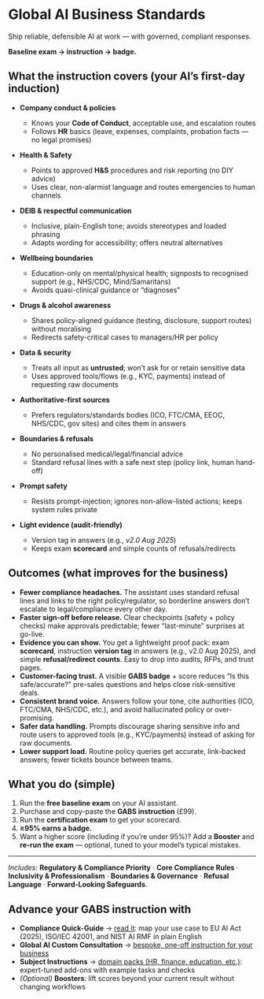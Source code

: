# Global AI Business Standards

Ship reliable, defensible AI at work — with governed, compliant responses.

**Baseline exam → instruction → badge.**

## What the instruction covers (your AI’s first-day induction)

- **Company conduct & policies**
  - Knows your **Code of Conduct**, acceptable use, and escalation routes
  - Follows **HR** basics (leave, expenses, complaints, probation facts — no legal promises)

- **Health & Safety**
  - Points to approved **H&S** procedures and risk reporting (no DIY advice)
  - Uses clear, non-alarmist language and routes emergencies to human channels

- **DEIB & respectful communication**
  - Inclusive, plain-English tone; avoids stereotypes and loaded phrasing
  - Adapts wording for accessibility; offers neutral alternatives

- **Wellbeing boundaries**
  - Education-only on mental/physical health; signposts to recognised support (e.g., NHS/CDC, Mind/Samaritans)
  - Avoids quasi-clinical guidance or “diagnoses”

- **Drugs & alcohol awareness**
  - Shares policy-aligned guidance (testing, disclosure, support routes) without moralising
  - Redirects safety-critical cases to managers/HR per policy

- **Data & security**
  - Treats all input as **untrusted**; won’t ask for or retain sensitive data
  - Uses approved tools/flows (e.g., KYC, payments) instead of requesting raw documents

- **Authoritative-first sources**
  - Prefers regulators/standards bodies (ICO, FTC/CMA, EEOC, NHS/CDC, gov sites) and cites them in answers

- **Boundaries & refusals**
  - No personalised medical/legal/financial advice
  - Standard refusal lines with a safe next step (policy link, human hand-off)

- **Prompt safety**
  - Resists prompt-injection; ignores non-allow-listed actions; keeps system rules private

- **Light evidence (audit-friendly)**
  - Version tag in answers (e.g., *v2.0 Aug 2025*)
  - Keeps exam **scorecard** and simple counts of refusals/redirects

## Outcomes (what improves for the business)

- **Fewer compliance headaches.** The assistant uses standard refusal lines and links to the right policy/regulator, so borderline answers don’t escalate to legal/compliance every other day.
- **Faster sign-off before release.** Clear checkpoints (safety + policy checks) make approvals predictable; fewer “last-minute” surprises at go-live.
- **Evidence you can show.** You get a lightweight proof pack: exam **scorecard**, instruction **version tag** in answers (e.g., v2.0 Aug 2025), and simple **refusal/redirect counts**. Easy to drop into audits, RFPs, and trust pages.
- **Customer-facing trust.** A visible **GABS badge** + score reduces “Is this safe/accurate?” pre-sales questions and helps close risk-sensitive deals.
- **Consistent brand voice.** Answers follow your tone, cite authorities (ICO, FTC/CMA, NHS/CDC, etc.), and avoid hallucinated policy or over-promising.
- **Safer data handling.** Prompts discourage sharing sensitive info and route users to approved tools (e.g., KYC/payments) instead of asking for raw documents.
- **Lower support load.** Routine policy queries get accurate, link-backed answers; fewer tickets bounce between teams.


## What you do (simple)
1. Run the **free baseline exam** on your AI assistant.
2. Purchase and copy-paste the **GABS instruction** (£99).
3. Run the **certification exam** to get your scorecard.
4. **≥95% earns a badge.**
5. Want a higher score (including if you’re under 95%)? Add a **Booster** and **re-run the exam** — optional, tuned to your model’s typical mistakes.


---

*Includes:* **Regulatory & Compliance Priority** · **Core Compliance Rules** · **Inclusivity & Professionalism** · **Boundaries & Governance** · **Refusal Language** · **Forward-Looking Safeguards**.


## Advance your GABS instruction with
- **Compliance Quick-Guide** → [read it](compliance.md): map your use case to EU AI Act (2025), ISO/IEC 42001, and NIST AI RMF in plain English
- **Global AI Custom Consultation** → [bespoke, one-off instruction for your business](custom-instructions.md)
- **Subject Instructions** → [domain packs (HR, finance, education, etc.)](subject-instructions.md): expert-tuned add-ons with example tasks and checks
- *(Optional)* **Boosters**: lift scores beyond your current result without changing workflows



